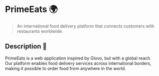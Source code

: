 # PrimeEats 🌍

> An international food delivery platform that connects customers with restaurants worldwide.

## Description 📝
PrimeEats is a web application inspired by Glovo, but with a global reach. Our platform enables food delivery services across international borders, making it possible to order food from anywhere in the world.


